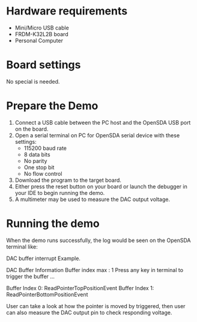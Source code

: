 Hardware requirements
===================
- Mini/Micro USB cable
- FRDM-K32L2B board
- Personal Computer

Board settings
============
No special is needed.

Prepare the Demo
===============
1.  Connect a USB cable between the PC host and the OpenSDA USB port on the board.
2.  Open a serial terminal on PC for OpenSDA serial device with these settings:
    - 115200 baud rate
    - 8 data bits
    - No parity
    - One stop bit
    - No flow control
3.  Download the program to the target board.
4.  Either press the reset button on your board or launch the debugger in your IDE to begin running the demo.
5.  A multimeter may be used to measure the DAC output voltage.

Running the demo
===============
When the demo runs successfully, the log would be seen on the OpenSDA terminal like:

DAC buffer interrupt Example.

DAC Buffer Information
          Buffer index max  : 1
Press any key in terminal to trigger the buffer ...

Buffer Index  0: ReadPointerTopPositionEvent
Buffer Index  1: ReadPointerBottomPositionEvent

User can take a look at how the pointer is moved by triggered, then user can also measure the DAC output
pin to check responding voltage.
